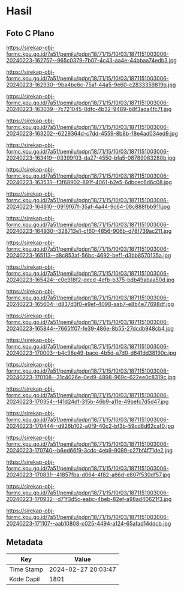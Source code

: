 # Hasil

## Foto C Plano

https://sirekap-obj-formc.kpu.go.id/7a51/pemilu/pdpr/18/71/15/10/03/1871151003006-20240223-162757--965c0379-7b07-4c43-aa4e-44bbaa74edb3.jpg

https://sirekap-obj-formc.kpu.go.id/7a51/pemilu/pdpr/18/71/15/10/03/1871151003006-20240223-162930--9ba4bc6c-75af-44a5-9e60-c2833359819b.jpg

https://sirekap-obj-formc.kpu.go.id/7a51/pemilu/pdpr/18/71/15/10/03/1871151003006-20240223-163039--7c721045-0dfc-4b32-9489-b8f3ada4fc7f.jpg

https://sirekap-obj-formc.kpu.go.id/7a51/pemilu/pdpr/18/71/15/10/03/1871151003006-20240223-163202--6229364d-c7dd-4559-8b8b-18e4ad034ed9.jpg

https://sirekap-obj-formc.kpu.go.id/7a51/pemilu/pdpr/18/71/15/10/03/1871151003006-20240223-163419--03399f03-da27-4550-bfa5-08789083280b.jpg

https://sirekap-obj-formc.kpu.go.id/7a51/pemilu/pdpr/18/71/15/10/03/1871151003006-20240223-163531--f3f68902-891f-4061-b2e5-6dbcec6d6c08.jpg

https://sirekap-obj-formc.kpu.go.id/7a51/pemilu/pdpr/18/71/15/10/03/1871151003006-20240223-164810--0919f67f-35af-4a44-9c64-08c888fbb911.jpg

https://sirekap-obj-formc.kpu.go.id/7a51/pemilu/pdpr/18/71/15/10/03/1871151003006-20240223-164930--328713e1-cf60-4656-906b-d78f739ac211.jpg

https://sirekap-obj-formc.kpu.go.id/7a51/pemilu/pdpr/18/71/15/10/03/1871151003006-20240223-165113--d8c853af-56bc-4692-bef1-d3bb8570135a.jpg

https://sirekap-obj-formc.kpu.go.id/7a51/pemilu/pdpr/18/71/15/10/03/1871151003006-20240223-165424--c0e918f2-decd-4efb-b375-bdb49abaa50d.jpg

https://sirekap-obj-formc.kpu.go.id/7a51/pemilu/pdpr/18/71/15/10/03/1871151003006-20240223-165604--d837d3f0-e9ef-4098-aab7-e8b4e77698df.jpg

https://sirekap-obj-formc.kpu.go.id/7a51/pemilu/pdpr/18/71/15/10/03/1871151003006-20240223-165844--7665ff07-fe39-486e-8b55-27dcdb948cb4.jpg

https://sirekap-obj-formc.kpu.go.id/7a51/pemilu/pdpr/18/71/15/10/03/1871151003006-20240223-170003--b4c98e49-bace-4b5d-a7d0-d641dd38190c.jpg

https://sirekap-obj-formc.kpu.go.id/7a51/pemilu/pdpr/18/71/15/10/03/1871151003006-20240223-170108--31c4026e-0ed9-4898-969c-622ee0c8319c.jpg

https://sirekap-obj-formc.kpu.go.id/7a51/pemilu/pdpr/18/71/15/10/03/1871151003006-20240223-170354--f41d24df-315b-46b9-a11e-49befc7d5d47.jpg

https://sirekap-obj-formc.kpu.go.id/7a51/pemilu/pdpr/18/71/15/10/03/1871151003006-20240223-170444--d926b102-a0f9-40c2-bf3b-59cd8d62caf0.jpg

https://sirekap-obj-formc.kpu.go.id/7a51/pemilu/pdpr/18/71/15/10/03/1871151003006-20240223-170740--b6ed66f9-3cdc-4eb9-9099-c27bf4f71de2.jpg

https://sirekap-obj-formc.kpu.go.id/7a51/pemilu/pdpr/18/71/15/10/03/1871151003006-20240223-170831--41857fba-d064-4f82-a66d-e807f530df57.jpg

https://sirekap-obj-formc.kpu.go.id/7a51/pemilu/pdpr/18/71/15/10/03/1871151003006-20240223-170932--d71f3d5c-eabc-4beb-82ef-a98ad40621f3.jpg

https://sirekap-obj-formc.kpu.go.id/7a51/pemilu/pdpr/18/71/15/10/03/1871151003006-20240223-171107--aab10808-c025-4494-a124-65afad14ddcb.jpg


## Metadata

| Key        | Value               |
| ---------- | ------------------- |
| Time Stamp | 2024-02-27 20:03:47 |
| Kode Dapil | 1801                |



